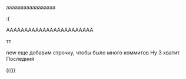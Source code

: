aaaaaaaaaaaaaaaaa


:(


АААААААААААААААААААААААА

тт

new
еще добавим строчку, чтобы было много коммитов
Ну 3 хватит 
Последний

(((((

